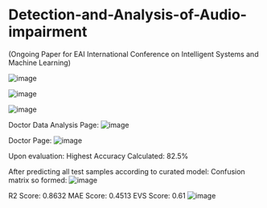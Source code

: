# Detection-and-Analysis-of-Audio-impairment

(Ongoing Paper for EAI International Conference on Intelligent Systems and Machine Learning)

![image](https://user-images.githubusercontent.com/71886103/199484075-4a293cfe-f87a-4e5f-b971-b716251cb3ac.png)

![image](https://user-images.githubusercontent.com/71886103/199484179-b1ba106d-fdae-419b-a3f6-10e26eb21d9e.png)

![image](https://user-images.githubusercontent.com/71886103/199484293-0c02a29c-aed8-4898-9ec5-752c2566f0bd.png)

Doctor Data Analysis Page:
![image](https://user-images.githubusercontent.com/71886103/199484906-c08b7398-e88c-491c-9c8e-ff6bc87843a7.png)

Doctor Page:
![image](https://user-images.githubusercontent.com/71886103/199484974-a8634626-a4ff-4d86-afba-11443a3fb075.png)

Upon evaluation:
Highest Accuracy Calculated: 82.5%

After predicting all test samples according to curated model:
Confusion matrix so formed:
![image](https://user-images.githubusercontent.com/71886103/199485033-dc4734fd-6fba-42e2-b57a-6178e2c40fd7.png)

R2 Score: 0.8632
MAE Score: 0.4513
EVS Score: 0.61
![image](https://user-images.githubusercontent.com/71886103/199485105-f99fc5f6-e84d-4eb2-9302-e1969d2c1edb.png)
